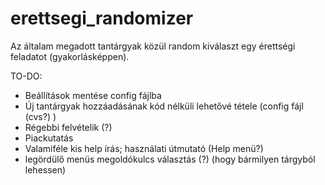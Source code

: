 # erettsegi_randomizer
Az általam megadott tantárgyak közül random kiválaszt egy érettségi feladatot (gyakorlásképpen).

TO-DO:
  - Beállítások mentése config fájlba
  - Új tantárgyak hozzáadásának kód nélküli lehetővé tétele (config fájl (cvs?) )
  - Régebbi felvételik (?) 
  - Piackutatás
  - Valamiféle kis help írás; használati útmutató (Help menü?)
  - legördülő menüs megoldókulcs választás (?) (hogy bármilyen tárgyból lehessen)
